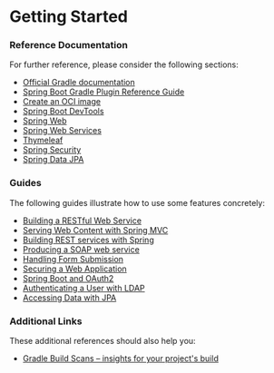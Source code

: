 # Getting Started

### Reference Documentation
For further reference, please consider the following sections:

* [Official Gradle documentation](https://docs.gradle.org)
* [Spring Boot Gradle Plugin Reference Guide](https://docs.spring.io/spring-boot/docs/2.6.0/gradle-plugin/reference/html/)
* [Create an OCI image](https://docs.spring.io/spring-boot/docs/2.6.0/gradle-plugin/reference/html/#build-image)
* [Spring Boot DevTools](https://docs.spring.io/spring-boot/docs/2.6.0/reference/htmlsingle/#using-boot-devtools)
* [Spring Web](https://docs.spring.io/spring-boot/docs/2.6.0/reference/htmlsingle/#boot-features-developing-web-applications)
* [Spring Web Services](https://docs.spring.io/spring-boot/docs/2.6.0/reference/htmlsingle/#boot-features-webservices)
* [Thymeleaf](https://docs.spring.io/spring-boot/docs/2.6.0/reference/htmlsingle/#boot-features-spring-mvc-template-engines)
* [Spring Security](https://docs.spring.io/spring-boot/docs/2.6.0/reference/htmlsingle/#boot-features-security)
* [Spring Data JPA](https://docs.spring.io/spring-boot/docs/2.6.0/reference/htmlsingle/#boot-features-jpa-and-spring-data)

### Guides
The following guides illustrate how to use some features concretely:

* [Building a RESTful Web Service](https://spring.io/guides/gs/rest-service/)
* [Serving Web Content with Spring MVC](https://spring.io/guides/gs/serving-web-content/)
* [Building REST services with Spring](https://spring.io/guides/tutorials/bookmarks/)
* [Producing a SOAP web service](https://spring.io/guides/gs/producing-web-service/)
* [Handling Form Submission](https://spring.io/guides/gs/handling-form-submission/)
* [Securing a Web Application](https://spring.io/guides/gs/securing-web/)
* [Spring Boot and OAuth2](https://spring.io/guides/tutorials/spring-boot-oauth2/)
* [Authenticating a User with LDAP](https://spring.io/guides/gs/authenticating-ldap/)
* [Accessing Data with JPA](https://spring.io/guides/gs/accessing-data-jpa/)

### Additional Links
These additional references should also help you:

* [Gradle Build Scans – insights for your project's build](https://scans.gradle.com#gradle)

